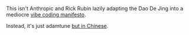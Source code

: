 This isn't Anthropic and Rick Rubin lazily adapting the Dao De Jing into a mediocre [vibe coding manifesto](https://www.thewayofcode.com).

Instead, it's just adamtune [but in Chinese](https://www.tiktok.com/@papist_dalton/video/7171842482513431854).